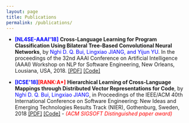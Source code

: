 ```yaml
---
layout: page
title: Publications
permalink: /publications/
---
```


- <span style="color:blue">**[NL4SE-AAAI'18]**</span> **Cross-Language Learning for Program Classification Using Bilateral Tree-Based Convolutional Neural Networks**, by <span style="color:blue">Nghi D. Q. Bui, Lingxiao JIANG, and Yijun YU</span>. In the proceedings of the 32nd AAAI Conference on Artificial Intelligence (AAAI) Workshop on NLP for Software Engineering, New Orleans, Lousiana, USA, 2018.  <a href="/files/AAAI'18-cross-language-learning.pdf" target="_blank"> [PDF]</a> <a href="https://github.com/bdqnghi/bi-tbcnn" target="_blank"> [Code]</a>

- <span style="color:blue">**[ICSE'18]**</span><span style="color:red">**[RANK:A*]**</span> **Hierarchical Learning of Cross-Language Mappings through Distributed Vector Representations for Code**, by <span style="color:blue">Nghi D. Q. Bui, Lingxiao JIANG</span>, in Proceedings of the IEEE/ACM 40th International Conference on Software Engineering: New Ideas and Emerging Technologies Results Track (NIER), Gothenburg, Sweden, 2018 <a href="/files/icse-18-nier.pdf" target="_blank"> [PDF]</a> <a href="https://github.com/bdqnghi/hierarchical-programming-language-mapping" target="_blank"> [Code]</a> - <span style="color:red">*(ACM SIGSOFT Distinguished paper award)*</span>
